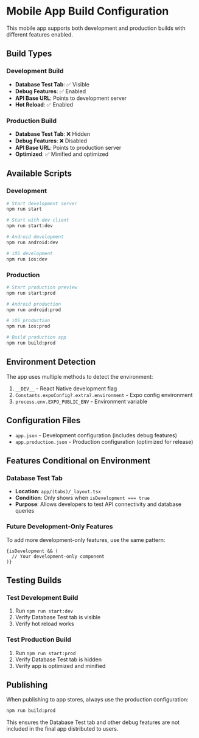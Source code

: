 # Mobile App Build Configuration

This mobile app supports both development and production builds with different features enabled.

## Build Types

### Development Build
- **Database Test Tab**: ✅ Visible
- **Debug Features**: ✅ Enabled
- **API Base URL**: Points to development server
- **Hot Reload**: ✅ Enabled

### Production Build  
- **Database Test Tab**: ❌ Hidden
- **Debug Features**: ❌ Disabled
- **API Base URL**: Points to production server
- **Optimized**: ✅ Minified and optimized

## Available Scripts

### Development
```bash
# Start development server
npm run start

# Start with dev client
npm run start:dev

# Android development
npm run android:dev

# iOS development  
npm run ios:dev
```

### Production
```bash
# Start production preview
npm run start:prod

# Android production
npm run android:prod

# iOS production
npm run ios:prod

# Build production app
npm run build:prod
```

## Environment Detection

The app uses multiple methods to detect the environment:

1. `__DEV__` - React Native development flag
2. `Constants.expoConfig?.extra?.environment` - Expo config environment
3. `process.env.EXPO_PUBLIC_ENV` - Environment variable

## Configuration Files

- `app.json` - Development configuration (includes debug features)
- `app.production.json` - Production configuration (optimized for release)

## Features Conditional on Environment

### Database Test Tab
- **Location**: `app/(tabs)/_layout.tsx`
- **Condition**: Only shows when `isDevelopment === true`
- **Purpose**: Allows developers to test API connectivity and database queries

### Future Development-Only Features
To add more development-only features, use the same pattern:

```tsx
{isDevelopment && (
  // Your development-only component
)}
```

## Testing Builds

### Test Development Build
1. Run `npm run start:dev`
2. Verify Database Test tab is visible
3. Verify hot reload works

### Test Production Build  
1. Run `npm run start:prod`
2. Verify Database Test tab is hidden
3. Verify app is optimized and minified

## Publishing

When publishing to app stores, always use the production configuration:
```bash
npm run build:prod
```

This ensures the Database Test tab and other debug features are not included in the final app distributed to users.